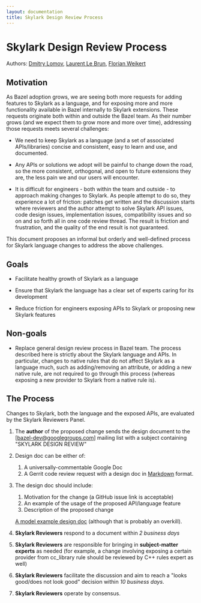 ```yaml
---
layout: documentation
title: Skylark Design Review Process
---
```


# Skylark Design Review Process

Authors: [Dmitry Lomov](mailto:dslomov@google.com),
[Laurent Le Brun](mailto:laurentlb@google.com), [Florian Weikert](mailto:fwe@google.com)


## Motivation

As Bazel adoption grows, we are seeing both more requests for adding
features to Skylark as a language, and for exposing more and more
functionality available in Bazel internally to Skylark extensions.
These requests originate both within and outside the Bazel team. As
their number grows (and we expect them to grow more and more over time),
addressing those requests meets several challenges:

* We need to keep Skylark as a language (and a set of
associated APIs/libraries) concise and consistent, easy to learn
and use, and documented.

* Any APIs or solutions we adopt will be painful to change
down the road, so the more consistent, orthogonal, and open
to future extensions they are, the less pain we and our users
will encounter.

* It is difficult for engineers - both within the team and outside -
to approach making changes to Skylark. As people attempt to do so,
they experience a lot of friction: patches get written and the discussion
starts where reviewers and the author attempt to solve Skylark
API issues, code design issues, implementation issues, compatibility
issues and so on and so forth all in one code review thread.
The result is friction and frustration, and the quality of the end result
is not guaranteed.

This document proposes an informal but orderly and well-defined process
for Skylark language changes to address the above challenges.

## Goals

* Facilitate healthy growth of Skylark as a language

* Ensure that Skylark the language has a clear set of experts caring for its development

* Reduce friction for engineers exposing APIs to Skylark or proposing new Skylark features

## Non-goals

* Replace general design review process in Bazel team.
The process described here is strictly about the Skylark language and APIs.
In particular, changes to native rules that do not affect Skylark as a
language much, such as adding/removing an attribute, or adding a new
native rule, are not required to go through this process
(whereas exposing a new provider to Skylark from a native rule is).

## The Process

Changes to Skylark, both the language and the exposed APIs,
are evaluated by the Skylark Reviewers Panel.


1. The **author** of the proposed change sends the design document to the
[bazel-dev@googlegroups.com] mailing list with a subject containing
"SKYLARK DESIGN REVIEW"

1. Design doc can be either of:
    1. A universally-commentable Google Doc
    1. A Gerrit code review request with a design doc in
       [Markdown](https://guides.github.com/features/mastering-markdown/)
       format.

1. The design doc should include:
    1. Motivation for the change (a GitHub issue link is acceptable)
    2. An example of the usage of the proposed API/language feature
    3. Description of the proposed change

    [A model example design doc](/designs/skylark/parameterized-aspects.html)
    (although that is probably an overkill).

1. **Skylark Reviewers** respond to a document within *2 business days*

1. **Skylark Reviewers** are responsible for bringing in
 **subject-matter experts** as needed (for example, a change involving
 exposing a certain provider from cc_library rule should be reviewed by
  C++ rules expert as well)

1. **Skylark Reviewers** facilitate the discussion and aim to reach
a "looks good/does not look good" decision within *10 business days*.

1. **Skylark Reviewers** operate by consensus.
